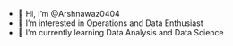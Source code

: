 - 👋 Hi, I’m @Arshnawaz0404
- 👀 I’m interested in Operations and Data Enthusiast 
- 🌱 I’m currently learning Data Analysis and Data Science 

<!---
Arshnawaz0404/Arshnawaz0404 is a ✨ special ✨ repository because its `README.md` (this file) appears on your GitHub profile.
You can click the Preview link to take a look at your changes.
--->
